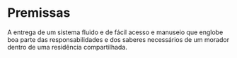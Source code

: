 # Premissas

A entrega de um sistema fluido e de fácil acesso e manuseio que englobe boa parte das responsabilidades e dos saberes necessários de um morador dentro de uma residência compartilhada.

